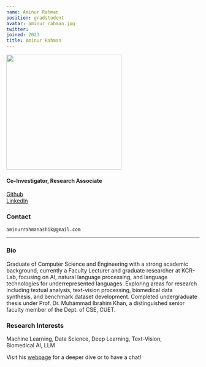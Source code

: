 ```yaml
---
name: Aminur Rahman
position: gradstudent
avatar: aminur_rahman.jpg
twitter:
joined: 2023
title: Aminur Rahman
---
```


<img width="300" src="{{site.baseurl}}/images/people/{{page.avatar}}" data-action="zoom">

<h4>Co-Investigator, Research Associate</h4>

<a href="https://github.com/aminurrahmanashik"><i class="fa fa-github"></i> Github</a><br>
<a href="https://www.linkedin.com/in/aminur-rahman-642913161"><i class="fa fa-linkedin"></i> LinkedIn</a>

### Contact

<i class="fa fa-envelope-o"></i>  `aminurrahmanashik@gmail.com`<br>

<hr>

### Bio

Graduate of Computer Science and Engineering with a strong academic background, currently a Faculty Lecturer and graduate researcher at KCR-Lab, focusing on AI, natural language processing, and language technologies for underrepresented languages. Exploring areas for research including textual analysis, text-vision processing, biomedical data synthesis, and benchmark dataset development. Completed undergraduate thesis under Prof. Dr. Muhammad Ibrahim Khan, a distinguished senior faculty member of the Dept. of CSE, CUET.

### Research Interests

Machine Learning, Data Science, Deep Learning, Text-Vision, Biomedical AI, LLM


Visit his [webpage](https://aminurrahmanashik.github.io/) for a deeper dive or to have a chat!
